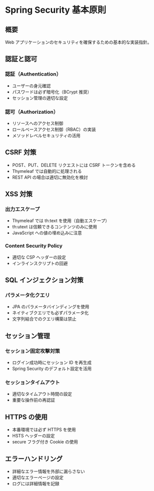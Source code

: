# Spring Security 基本原則

## 概要

Web アプリケーションのセキュリティを確保するための基本的な実装指針。

## 認証と認可

### 認証（Authentication）

- ユーザーの身元確認
- パスワードは必ず暗号化（BCrypt 推奨）
- セッション管理の適切な設定

### 認可（Authorization）

- リソースへのアクセス制御
- ロールベースアクセス制御（RBAC）の実装
- メソッドレベルセキュリティの活用

## CSRF 対策

- POST、PUT、DELETE リクエストには CSRF トークンを含める
- Thymeleaf では自動的に処理される
- REST API の場合は適切に無効化を検討

## XSS 対策

### 出力エスケープ

- Thymeleaf では th:text を使用（自動エスケープ）
- th:utext は信頼できるコンテンツのみに使用
- JavaScript への値の埋め込みに注意

### Content Security Policy

- 適切な CSP ヘッダーの設定
- インラインスクリプトの回避

## SQL インジェクション対策

### パラメータ化クエリ

- JPA のパラメータバインディングを使用
- ネイティブクエリでも必ずパラメータ化
- 文字列結合でのクエリ構築は禁止

## セッション管理

### セッション固定攻撃対策

- ログイン成功時にセッション ID を再生成
- Spring Security のデフォルト設定を活用

### セッションタイムアウト

- 適切なタイムアウト時間の設定
- 重要な操作前の再認証

## HTTPS の使用

- 本番環境では必ず HTTPS を使用
- HSTS ヘッダーの設定
- secure フラグ付き Cookie の使用

## エラーハンドリング

- 詳細なエラー情報を外部に漏らさない
- 適切なエラーページの設定
- ログには詳細情報を記録
